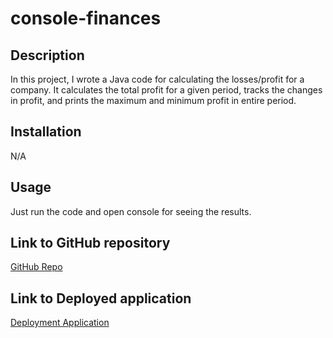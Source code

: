 # console-finances

## Description

In this project, I wrote a Java code for calculating the losses/profit for a company. It calculates the total profit for a given period, tracks the changes in profit, and prints the maximum and minimum profit in entire period.


## Installation

N/A

## Usage

Just run the code and open console for seeing the results.


## Link to GitHub repository
[GitHub Repo](https://github.com/AshivaA/console-finances.git)


## Link to Deployed application
[Deployment Application](https://ashivaa.github.io/console-finances/)